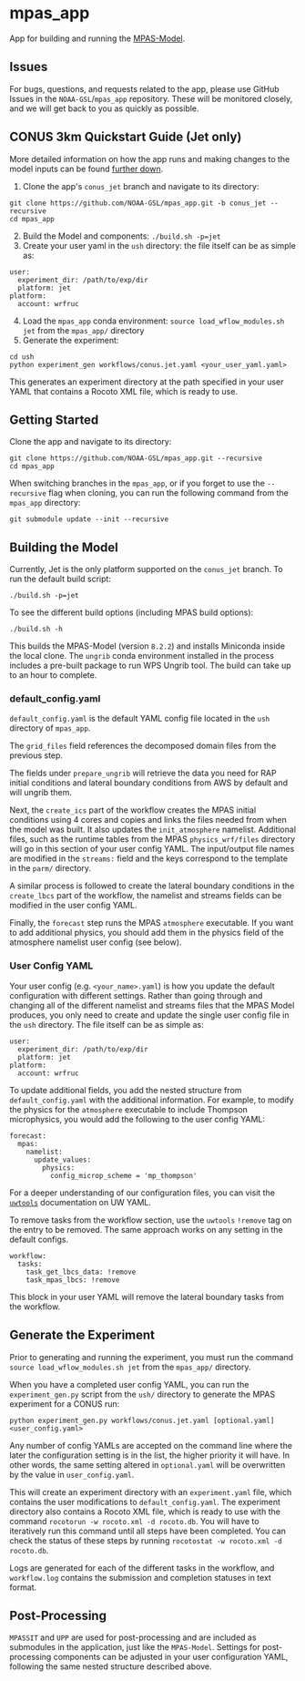 # mpas_app
App for building and running the [MPAS-Model](https://github.com/NOAA-GSL/MPAS-Model).

## Issues

For bugs, questions, and requests related to the app, please use GitHub Issues in the `NOAA-GSL`/`mpas_app` repository.  These will be monitored closely, and we will get back to you as quickly as possible. 

## CONUS 3km Quickstart Guide (Jet only)

More detailed information on how the app runs and making changes to the model inputs can be found [further down](#getting-started).

1. Clone the app's `conus_jet` branch and navigate to its directory:
```
git clone https://github.com/NOAA-GSL/mpas_app.git -b conus_jet --recursive
cd mpas_app
```
2. Build the Model and components: `./build.sh -p=jet`
3. Create your user yaml in the `ush` directory: the file itself can be as simple as:
```
user:
  experiment_dir: /path/to/exp/dir
  platform: jet
platform:
  account: wrfruc
```
4. Load the `mpas_app` conda environment: `source load_wflow_modules.sh jet` from the `mpas_app/` directory
5. Generate the experiment: 
```
cd ush
python experiment_gen workflows/conus.jet.yaml <your_user_yaml.yaml>
```
This generates an experiment directory at the path specified in your user YAML that contains a Rocoto XML file, which is ready to use.

## Getting Started

Clone the app and navigate to its directory:

```
git clone https://github.com/NOAA-GSL/mpas_app.git --recursive
cd mpas_app
```

When switching branches in the `mpas_app`, or if you forget to use the `--recursive` flag when cloning, you can run the following command from the `mpas_app` directory:

```
git submodule update --init --recursive
```


## Building the Model

Currently, Jet is the only platform supported on the `conus_jet` branch.  To run the default build script:

`./build.sh -p=jet`

To see the different build options (including MPAS build options):

`./build.sh -h`

This builds the MPAS-Model (version `8.2.2`) and installs Miniconda inside the local clone.  The `ungrib` conda environment installed in the process includes a pre-built package to run WPS Ungrib tool.  The build can take up to an hour to complete.

### default_config.yaml

`default_config.yaml` is the default YAML config file located in the `ush` directory of `mpas_app`.  

The `grid_files` field references the decomposed domain files from the previous step.

The fields under `prepare_ungrib` will retrieve the data you need for RAP initial conditions and lateral boundary conditions from AWS by default and will ungrib them.

Next, the `create_ics` part of the workflow creates the MPAS initial conditions using 4 cores and copies and links the files needed from when the model was built.  It also updates the `init_atmosphere` namelist.  Additional files, such as the runtime tables from the MPAS `physics_wrf/files` directory will go in this section of your user config YAML. The input/output file names are modified in the `streams:` field and the keys correspond to the template in the `parm/` directory.

A similar process is followed to create the lateral boundary conditions in the `create_lbcs` part of the workflow, the namelist and streams fields can be modified in the user config YAML.

Finally, the `forecast` step runs the MPAS `atmosphere` executable.  If you want to add additional physics, you should add them in the physics field of the atmosphere namelist user config (see below).

### User Config YAML

Your user config (e.g. `<your_name>.yaml`) is how you update the default configuration with different settings.  Rather than going through and changing all of the different namelist and streams files that the MPAS Model produces, you only need to create and update the single user config file in the `ush` directory.  The file itself can be as simple as:
```
user:
  experiment_dir: /path/to/exp/dir
  platform: jet
platform:
  account: wrfruc
```
To update additional fields, you add the nested structure from `default_config.yaml` with the additional information.  For example, to modify the physics for the `atmosphere` executable to include Thompson microphysics, you would add the following to the user config YAML:
```
forecast:
  mpas:
    namelist:
      update_values:
        physics:
          config_microp_scheme = 'mp_thompson'
```
For a deeper understanding of our configuration files, you can visit the [`uwtools`](https://uwtools.readthedocs.io/en/main/sections/user_guide/yaml/index.html) documentation on UW YAML. 

To remove tasks from the workflow section, use the `uwtools` `!remove` tag on the entry to be removed. The same approach works on any setting in the default configs.

```
workflow:
  tasks:
    task_get_lbcs_data: !remove
    task_mpas_lbcs: !remove
```

This block in your user YAML will remove the lateral boundary tasks from the workflow.


## Generate the Experiment

Prior to generating and running the experiment, you must run the command `source load_wflow_modules.sh jet` from the `mpas_app/` directory. 

When you have a completed user config YAML, you can run the `experiment_gen.py` script from the `ush/` directory to generate the MPAS experiment for a CONUS run:

`python experiment_gen.py workflows/conus.jet.yaml [optional.yaml] <user_config.yaml>`

Any number of config YAMLs are accepted on the command line where the later the configuration setting is in the list, the higher priority it will have. In other words, the same setting altered in `optional.yaml` will be overwritten by the value in `user_config.yaml`.

This will create an experiment directory with an `experiment.yaml` file, which contains the user modifications to `default_config.yaml`.  The experiment directory also contains a Rocoto XML file, which is ready to use with the command `rocotorun -w rocoto.xml -d rocoto.db`. You will have to iteratively run this command until all steps have been completed. You can check the status of these steps by running `rocotostat -w rocoto.xml -d rocoto.db`. 

Logs are generated for each of the different tasks in the workflow, and `workflow.log` contains the submission and completion statuses in text format.

## Post-Processing 

`MPASSIT` and `UPP` are used for post-processing and are included as submodules in the application, just like the `MPAS-Model`. Settings for post-processing components can be adjusted in your user configuration YAML, following the same nested structure described above. 
